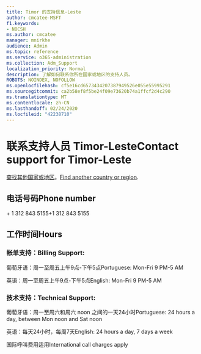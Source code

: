 ```yaml
---
title: Timor 的支持信息-Leste
author: cmcatee-MSFT
f1.keywords:
- NOCSH
ms.author: cmcatee
manager: mnirkhe
audience: Admin
ms.topic: reference
ms.service: o365-administration
ms.collection: Adm_Support
localization_priority: Normal
description: 了解如何联系你所在国家或地区的支持人员。
ROBOTS: NOINDEX, NOFOLLOW
ms.openlocfilehash: cf5e16cd6573434207387949526e055e55995291
ms.sourcegitcommit: ca2b58ef8f5be24f09e73620b74a1ffcf2d4c290
ms.translationtype: MT
ms.contentlocale: zh-CN
ms.lasthandoff: 02/24/2020
ms.locfileid: "42238710"
---
```

# <a name="contact-support-for-timor-leste"></a><span data-ttu-id="ee906-103">联系支持人员 Timor-Leste</span><span class="sxs-lookup"><span data-stu-id="ee906-103">Contact support for Timor-Leste</span></span>

<span data-ttu-id="ee906-104">[查找其他国家或地区](../contact-support-for-business-products.md)。</span><span class="sxs-lookup"><span data-stu-id="ee906-104">[Find another country or region](../contact-support-for-business-products.md).</span></span>

## <a name="phone-number"></a><span data-ttu-id="ee906-105">电话号码</span><span class="sxs-lookup"><span data-stu-id="ee906-105">Phone number</span></span>
<span data-ttu-id="ee906-106">+ 1 312 843 5155</span><span class="sxs-lookup"><span data-stu-id="ee906-106">+1 312 843 5155</span></span>

## <a name="hours"></a><span data-ttu-id="ee906-107">工作时间</span><span class="sxs-lookup"><span data-stu-id="ee906-107">Hours</span></span>
### <a name="billing-support"></a><span data-ttu-id="ee906-108">帐单支持：</span><span class="sxs-lookup"><span data-stu-id="ee906-108">Billing Support:</span></span>

<span data-ttu-id="ee906-109">葡萄牙语：周一至周五上午9点-下午5点</span><span class="sxs-lookup"><span data-stu-id="ee906-109">Portuguese: Mon-Fri 9 PM-5 AM</span></span>

<span data-ttu-id="ee906-110">英语：周一至周五上午9点-下午5点</span><span class="sxs-lookup"><span data-stu-id="ee906-110">English: Mon-Fri 9 PM-5 AM</span></span>

### <a name="technical-support"></a><span data-ttu-id="ee906-111">技术支持：</span><span class="sxs-lookup"><span data-stu-id="ee906-111">Technical Support:</span></span>

<span data-ttu-id="ee906-112">葡萄牙语：周一至周六和周六 noon 之间的一天24小时</span><span class="sxs-lookup"><span data-stu-id="ee906-112">Portuguese: 24 hours a day, between Mon noon and Sat noon</span></span>

<span data-ttu-id="ee906-113">英语：每天24小时，每周7天</span><span class="sxs-lookup"><span data-stu-id="ee906-113">English: 24 hours a day, 7 days a week</span></span>

<span data-ttu-id="ee906-114">国际呼叫费用适用</span><span class="sxs-lookup"><span data-stu-id="ee906-114">International call charges apply</span></span>